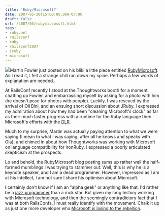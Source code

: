 ```yaml
---
title: 'Ruby/Microsoft?'
date: 2007-05-30T15:00:00.000-07:00
draft: false
url: /2007/05/rubymicrosoft.html
tags: 
- ruby.net
- railsconf
- ruby
- railsconf2007
- jruby
- microsoft
---
```


[![](http://upload.wikimedia.org/wikipedia/en/e/e1/Wasnotwas.jpg)](http://upload.wikimedia.org/wikipedia/en/e/e1/Wasnotwas.jpg)Martin Fowler just posted on his bliki a little piece entitled [RubyMicrosoft](http://martinfowler.com/bliki/RubyMicrosoft.html). As I read it, I felt a strange chill run down my spine. Perhaps a few words of explanation are needed...  
  
At RailsConf recently I stood at the Thoughtworks booth for a moment chatting up Fowler, and embarrassing myself by asking for a photo with him (he doesn't pose for photos with people). Luckily, I was rescued by the arrival of Oli Bini, and an ensuing short discussion about JRuby. I expressed my admiration about how they had been "cleaning Microsoft's clock" as far as their much faster progress with a runtime for the Ruby language then Microsoft's efforts with the [DLR](http://en.wikipedia.org/wiki/Dynamic_Language_Runtime).  
  
Much to my surprise, Martin was actually paying attention to what we were saying (I mean to what I was saying, after all he knows and speaks with Ola), and chimed in about how Thoughtworks was working with Microsoft on language compatibility for IronRuby. I expressed a poorly articulated skepticism at the prospects.  
  
Lo and behold, the RubyMicrosoft blog posting sums up rather well the half-formed mumblings I was trying to stammer out. Well, this is why he is a keynote speaker, and I am a dead programmer. However, impressed as I am at his intellect, I am not sure I share his optimism about Microsoft.  
  
I certainly don't know if I am an "alpha geek" or anything like that. I'd rather be a [jazz programmer](http://deadprogrammersociety.blogspot.com/2007/05/i-would-rather-be-jazz-programmer.html) than a rock star. But given my long history working with Microsoft technology, and then the seemingly contradictory fact that I was at both RailsConfs, I must really identify with the movement. Chalk it up as just one more developer who [Microsoft is losing to the rebellion](http://www.hanselman.com/blog/IsMicrosoftLosingTheAlphaGeeks.aspx).